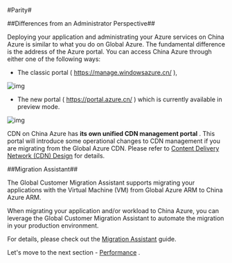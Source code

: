 #Parity#

##Differences from an Administrator Perspective##

Deploying your application and administrating your Azure services on China Azure is similar to what you do on Global Azure. The fundamental difference is the address of the Azure portal. You can access China Azure through either one of the following ways:

- The classic portal ( https://manage.windowsazure.cn/ ),

![img](https://mncplaybook.azurewebsites.net/Content/Images/onboarding_explore_parity_1.png)

- The new portal ( https://portal.azure.cn/ ) which is currently available in preview mode.

![img](https://mncplaybook.azurewebsites.net/Content/Images/onboarding_explore_parity_2.png)

CDN on China Azure has **its own unified CDN management portal** . This portal will introduce some operational changes to CDN management if you are migrating from the Global Azure CDN. Please refer to [Content Delivery Network (CDN) Design](https://github.com/Azure/AzureGlobalConnectionCenter/blob/master/PlayBook/Planning/Guidance/Parity/Rehost%20Migration%20Scenarios.md) for details.

##Migration Assistant##

The Global Customer Migration Assistant supports migrating your applications with the Virtual Machine (VM) from Global Azure ARM to China Azure ARM.
 
When migrating your application and/or workload to China Azure, you can leverage the Global Customer Migration Assistant to automate the migration in your production environment.
 
For details, please check out the [Migration Assistant](https://github.com/Azure/AzureGlobalConnectionCenter/blob/master/PlayBook/Migration%20Assistant/Migration%20Assistant.md) guide.

Let's move to the next section - [Performance](https://github.com/Azure/AzureGlobalConnectionCenter/edit/master/PlayBook/Onboarding/Guidance/Performance.md) .



